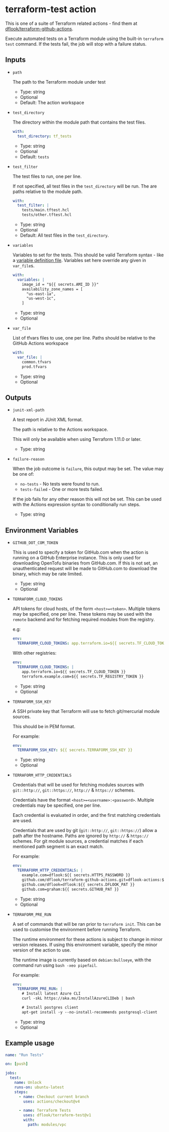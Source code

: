 # terraform-test action

This is one of a suite of Terraform related actions - find them at [dflook/terraform-github-actions](https://github.com/dflook/terraform-github-actions).

Execute automated tests on a Terraform module using the built-in `terraform test` command.
If the tests fail, the job will stop with a failure status.

## Inputs

* `path`

  The path to the Terraform module under test

  - Type: string
  - Optional
  - Default: The action workspace

* `test_directory`

  The directory within the module path that contains the test files.

  ```yaml
  with:
    test_directory: tf_tests
  ```

  - Type: string
  - Optional
  - Default: `tests`

* `test_filter`

  The test files to run, one per line.

  If not specified, all test files in the `test_directory` will be run.
  The are paths relative to the module path.

  ```yaml
  with:
    test_filter: |
      tests/main.tftest.hcl
      tests/other.tftest.hcl
  ```

  - Type: string
  - Optional
  - Default: All test files in the `test_directory`.

* `variables`

  Variables to set for the tests. This should be valid Terraform syntax - like a [variable definition file](https://developer.hashicorp.com/terraform/language/values/variables#variable-definitions-tfvars-files).
  Variables set here override any given in `var_file`s.

  ```yaml
  with:
    variables: |
      image_id = "${{ secrets.AMI_ID }}"
      availability_zone_names = [
        "us-east-1a",
        "us-west-1c",
      ]
  ```

  - Type: string
  - Optional

* `var_file`

  List of tfvars files to use, one per line.
  Paths should be relative to the GitHub Actions workspace

  ```yaml
  with:
    var_file: |
      common.tfvars
      prod.tfvars
  ```

  - Type: string
  - Optional

## Outputs

* `junit-xml-path`

  A test report in JUnit XML format.

  The path is relative to the Actions workspace.

  This will only be available when using Terraform 1.11.0 or later.

  - Type: string

* `failure-reason`

  When the job outcome is `failure`, this output may be set. The value may be one of:

  - `no-tests` - No tests were found to run.
  - `tests-failed` - One or more tests failed.

  If the job fails for any other reason this will not be set.
  This can be used with the Actions expression syntax to conditionally run steps.

  - Type: string

## Environment Variables

* `GITHUB_DOT_COM_TOKEN`

  This is used to specify a token for GitHub.com when the action is running on a GitHub Enterprise instance.
  This is only used for downloading OpenTofu binaries from GitHub.com.
  If this is not set, an unauthenticated request will be made to GitHub.com to download the binary, which may be rate limited.

  - Type: string
  - Optional

* `TERRAFORM_CLOUD_TOKENS`

  API tokens for cloud hosts, of the form `<host>=<token>`. Multiple tokens may be specified, one per line.
  These tokens may be used with the `remote` backend and for fetching required modules from the registry.

  e.g:
  ```yaml
  env:
    TERRAFORM_CLOUD_TOKENS: app.terraform.io=${{ secrets.TF_CLOUD_TOKEN }}
  ```

  With other registries:
  ```yaml
  env:
    TERRAFORM_CLOUD_TOKENS: |
      app.terraform.io=${{ secrets.TF_CLOUD_TOKEN }}
      terraform.example.com=${{ secrets.TF_REGISTRY_TOKEN }}
  ```

  - Type: string
  - Optional

* `TERRAFORM_SSH_KEY`

  A SSH private key that Terraform will use to fetch git/mercurial module sources.

  This should be in PEM format.

  For example:
  ```yaml
  env:
    TERRAFORM_SSH_KEY: ${{ secrets.TERRAFORM_SSH_KEY }}
  ```

  - Type: string
  - Optional

* `TERRAFORM_HTTP_CREDENTIALS`

  Credentials that will be used for fetching modules sources with `git::http://`, `git::https://`, `http://` & `https://` schemes.

  Credentials have the format `<host>=<username>:<password>`. Multiple credentials may be specified, one per line.

  Each credential is evaluated in order, and the first matching credentials are used. 

  Credentials that are used by git (`git::http://`, `git::https://`) allow a path after the hostname.
  Paths are ignored by `http://` & `https://` schemes.
  For git module sources, a credential matches if each mentioned path segment is an exact match.

  For example:
  ```yaml
  env:
    TERRAFORM_HTTP_CREDENTIALS: |
      example.com=dflook:${{ secrets.HTTPS_PASSWORD }}
      github.com/dflook/terraform-github-actions.git=dflook-actions:${{ secrets.ACTIONS_PAT }}
      github.com/dflook=dflook:${{ secrets.DFLOOK_PAT }}
      github.com=graham:${{ secrets.GITHUB_PAT }}  
  ```

  - Type: string
  - Optional

* `TERRAFORM_PRE_RUN`

  A set of commands that will be ran prior to `terraform init`. This can be used to customise the environment before running Terraform. 

  The runtime environment for these actions is subject to change in minor version releases. If using this environment variable, specify the minor version of the action to use.

  The runtime image is currently based on `debian:bullseye`, with the command run using `bash -xeo pipefail`.

  For example:
  ```yaml
  env:
    TERRAFORM_PRE_RUN: |
      # Install latest Azure CLI
      curl -skL https://aka.ms/InstallAzureCLIDeb | bash

      # Install postgres client
      apt-get install -y --no-install-recommends postgresql-client
  ```

  - Type: string
  - Optional

## Example usage

```yaml
name: "Run Tests"

on: [push]

jobs:
  test:
    name: Unlock
    runs-on: ubuntu-latest
    steps:
      - name: Checkout current branch
        uses: actions/checkout@v4

      - name: Terraform Tests
        uses: dflook/terraform-test@v1
        with:
          path: modules/vpc
```
